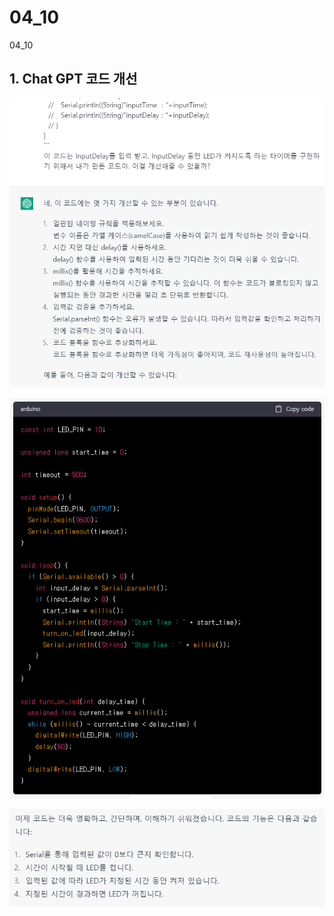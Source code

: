 # 04_10
 04_10

## 1. Chat GPT 코드 개선

![Image1](/image/Chat1.PNG)

![Image2](/image/Chat2.PNG)

![Image3](/image/Chat3.PNG)
